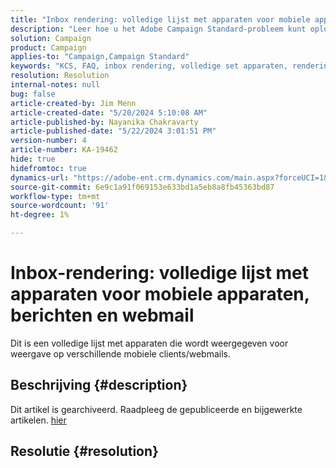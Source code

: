 ```yaml
---
title: "Inbox rendering: volledige lijst met apparaten voor mobiele apparaten/messaging/webmail"
description: "Leer hoe u het Adobe Campaign Standard-probleem kunt oplossen waarbij de apparaatlijst wordt weergegeven voor weergave op verschillende mobiele clients/communicatieclients/webmails."
solution: Campaign
product: Campaign
applies-to: "Campaign,Campaign Standard"
keywords: "KCS, FAQ, inbox rendering, volledige set apparaten, rendering across, mobile, messaging client, webmail, ACS, AC, Adobe Campaign, Adobe Campaign Standard"
resolution: Resolution
internal-notes: null
bug: false
article-created-by: Jim Menn
article-created-date: "5/20/2024 5:10:08 AM"
article-published-by: Nayanika Chakravarty
article-published-date: "5/22/2024 3:01:51 PM"
version-number: 4
article-number: KA-19462
hide: true
hidefromtoc: true
dynamics-url: "https://adobe-ent.crm.dynamics.com/main.aspx?forceUCI=1&pagetype=entityrecord&etn=knowledgearticle&id=26b95038-6716-ef11-9f8a-6045bd006268"
source-git-commit: 6e9c1a91f069153e633bd1a5eb8a8fb45363bd87
workflow-type: tm+mt
source-wordcount: '91'
ht-degree: 1%

---
```


# Inbox-rendering: volledige lijst met apparaten voor mobiele apparaten, berichten en webmail


Dit is een volledige lijst met apparaten die wordt weergegeven voor weergave op verschillende mobiele clients/webmails.

## Beschrijving {#description}

Dit artikel is gearchiveerd. Raadpleeg de gepubliceerde en bijgewerkte artikelen. [hier](https://experienceleague.adobe.com/search.html#sort=relevancy)

## Resolutie {#resolution}

